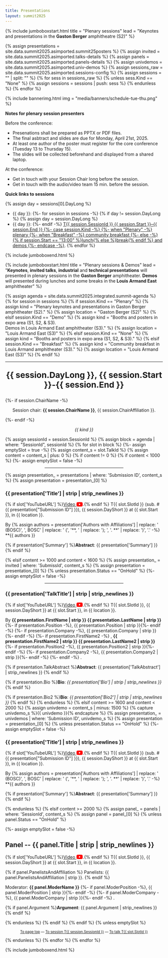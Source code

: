 ```yaml
---
title: Presentations
layout: summit2025
---
```


{% include jumboboxstart.html 
    title = "Plenary sessions"
    lead = "Keynotes and presentations in the <b>Gaston Berger</b> amphitheatre (S2)"
%}

{% assign presentations = site.data.summit2025.asimported.summit25posters %}
{% assign invited = site.data.summit2025.asimported.talks-details %}
{% assign panels  = site.data.summit2025.asimported.panels-details %}
{% assign univdemos  = site.data.summit2025.asimported.univ-demos %}
{% assign sessions_raw = site.data.summit2025.asimported.sessions-config %}
{% assign sessions = "" | split: "" %}
{% for sess in sessions_raw %}
    {% unless sess.Kind == "None" %}
        {% assign sessions = sessions | push: sess %}
    {% endunless %}
{% endfor %}

{% include bannerimg.html
    img = "media/banners/schedule-tue-thu.png"
%}

**Notes for plenary session presenters**

Before the conference:
 - Presenations shall be prepared as PPTX or PDF files.
 - The final asbtract and slides are due for Monday, April 21st, 2025.
 - At least one author of the poster must register for the core
   conference (Tuesday 13 to Thursday 15).
 - The slides will be collected beforehand and displayed from a shared
   laptop.

At the conference:
 - Get in touch with your Session Chair long before the session.
 - Get in touch with the audio/video team 15 min. before the session.

**Quick links to sessions**

{% assign day = sessions[0].DayLong %}
- {{ day }}:&#32;
{%- for session in sessions -%}
{% if day != session.DayLong %}
{% assign day = session.DayLong %}
- {{ day }}:&#32;
{%- endif -%}
<a href="#T{{ session.SessionId }}">T{{ session.SessionId }} {{ session.Start }}–{{ session.End }}&#32;
{%- case session.Kind -%}
{%- when "Plenary" -%} plenary
{%- when "Breakfast" -%} community breakfast
{%- else -%} {% if session.Start == "13:00" %}lunch{% else %}break{% endif %} and demos
{%- endcase -%}</a>.
{% endfor %}


{% include jumboboxend.html %}

{% include jumboboxstart.html 
    title = "Plenary sessions & Demos"
    lead =  "**Keynotes**, **invited talks**, **industrial** and **technical presentations** will presented in plenary sessions in the **Gaston Berger** amphitheater. **Demos** will presented during lunches and some breaks in the **Louis Armand East** amphitheater"
%}

{% assign agenda  = site.data.summit2025.integrated.summit-agenda %}
{% for session in sessions %}
{% if session.Kind == "Plenary" %}
	{% assign kind = "Plenary keynotes and presentations in Gaston Berger amphitheater (S2)." %}
	{% assign location = "Gaston Berger (S2)" %}
{% elsif session.Kind == "Demo" %}
	{% assign kind = "Booths and posters in expo area (S1, S2, & S3).<br/>Demos in Louis Armand East amphitheater (S3)." %}
	{% assign location = "Louis Armand East (S3)" %}
{% elsif session.Kind == "None" %}
	{% assign kind = "Booths and posters in expo area (S1, S2, & S3)." %}
{% elsif session.Kind == "Breakfast" %}
	{% assign kind = "Community breakfast in Louis Armand amphitheater (S3)." %}
	{% assign location = "Louis Armand East (S3)" %}
{% endif %}
<hr>
<p id="T{{ session.SessionId }}" align="center" style="font-weight: bold; font-size: 1.875em">{{ session.DayLong }},  {{ session.Start }}-{{ session.End }}</p>
{%- if session.ChairName -%}<p align="center">Session chair: <b>{{ session.ChairName }}</b>, {{ session.ChairAffiliation }}.</p>{%- endif -%}
<p align="center" style="font-style: italic">{{ kind }}</p>
{% assign sessionId = session.SessionId %}
{% assign block = agenda | where: "SessionId", sessionId %}
{% for slot in block %}
{%- assign emptySlot = true -%}
{% assign content_s = slot.TalkId %}
{% assign content   = content_s | plus: 0 %}
{% if content != 0 %}
{% if content < 1000 %}
{%- assign emptySlot = false -%}
<hr style="width:50%;;margin-left:25%">
{% assign presentation_ = presentations | where: 'Submission ID', content_s %}
{% assign presentation  = presentation_[0] %}

### {{ presentation['Title'] | strip | strip_newlines }}

{% if slot['YouTubeURL'] %}<a href="{{ slot['YouTubeURL'] }}" style="display: inline-flex; align-items: center; line-height: normal;">Video&nbsp;<img style="height: 1em; width: auto; vertical-align: middle; display: inline-block;" src="media/logos/inline-youtube-logo.svg" alt="YouTube icon"/></a>.{% endif %}
T{{ slot.SlotId }} (sub. \#{{ presentation["Submission ID"] }}), {{ session.DayShort  }} at {{ slot.Start }}, in {{ location }}.

By {% assign authors = presentation['Authors with Affiliations'] | replace: ' (BOSC)', ', BOSC' | replace: ' (', '**, ' | replace: '); ', '. **' | replace: ')', '.' -%}
**{{ authors }}

{% if presentation['Summary'] %}**Abstract**: {{ presentation['Summary'] }} {% endif %}

{% elsif content >= 1000 and content < 1600 %}
{% assign presentation_ = invited | where: 'SubmissId', content_s %}
{% assign presentation  = presentation_[0] %}
{% unless presentation.Status == "OnHold" %}
{%- assign emptySlot = false -%}
<hr style="width:50%;;margin-left:25%">
<a id="T{{ slot.SlotId }}"></a>

### {{ presentation['TalkTitle'] | strip | strip_newlines }}

{% if slot['YouTubeURL'] %}<a href="{{ slot['YouTubeURL'] }}" style="display: inline-flex; align-items: center; line-height: normal;">Video&nbsp;<img style="height: 1em; width: auto; vertical-align: middle; display: inline-block;" src="media/logos/inline-youtube-logo.svg" alt="YouTube icon"/></a>.{% endif %}
T{{ slot.SlotId }}, {{ session.DayShort  }} at {{ slot.Start }}, in {{ location }}.

By **{{ presentation.FirstName | strip }} {{ presentation.LastName | strip }}**
{%- if presentation.Position -%}, {{ presentation.Position | strip }}{%- endif -%}
{%- if presentation.Company  -%}, {{ presentation.Company  | strip }}{%- endif -%}
{%- if presentation.FirstName2 -%}
,
**{{ presentation.FirstName2 | strip }} {{ presentation.LastName2 | strip }}**
{%- if presentation.Position2 -%}, {{ presentation.Position2 | strip }}{%- endif -%}
{%- if presentation.Company2  -%}, {{ presentation.Company2  | strip }}{%- endif -%}
{%- endif -%}
.

{% if presentation.TalkAbstract %}**Abstract**: {{ presentation['TalkAbstract'] | strip_newlines }} {% endif %}

{% if presentation.Bio          %}**Bio**:     *{{ presentation['Bio']  | strip | strip_newlines }}* {% endif %}

{% if presentation.Bio2         %}**Bio**:     *{{ presentation['Bio2'] | strip | strip_newlines }}* {% endif %}
{% endunless %}
{% elsif content >= 1600 and content < 2000 %}
{% assign univdemo = content_s | minus: 1500 %}
{% capture univdemo_s %}{{ univdemo }}{% endcapture %}
{% assign presentation_ = univdemos | where: 'Submission ID', univdemo_s %}
{% assign presentation  = presentation_[0] %}
{% unless presentation.Status == "OnHold" %}
{%- assign emptySlot = false -%}

### {{ presentation['Title'] | strip | strip_newlines }}

{% if slot['YouTubeURL'] %}<a href="{{ slot['YouTubeURL'] }}" style="display: inline-flex; align-items: center; line-height: normal;">Video&nbsp;<img style="height: 1em; width: auto; vertical-align: middle; display: inline-block;" src="media/logos/inline-youtube-logo.svg" alt="YouTube icon"/></a>.{% endif %}
T{{ slot.SlotId }} (sub. \#{{ presentation["Submission ID"] }}), {{ session.DayShort  }} at {{ slot.Start }}, in {{ location }}.

By {% assign authors = presentation['Authors with Affiliations'] | replace: ' (BOSC)', ', BOSC' | replace: ' (', '**, ' | replace: '); ', '. **' | replace: ')', '.' -%}
**{{ authors }}

{% if presentation['Summary'] %}**Abstract**: {{ presentation['Summary'] }} {% endif %}

{% endunless %}
{% elsif content >= 2000 %}
{% assign panel_ = panels | where: 'SessionId', content_s %}
{% assign panel  = panel_[0] %}
{% unless panel.Status == "OnHold" %}

{%- assign emptySlot = false -%}
## Panel -- {{ panel.Title | strip | strip_newlines }}

{% if slot['YouTubeURL'] %}<a href="{{ slot['YouTubeURL'] }}" style="display: inline-flex; align-items: center; line-height: normal;">Video&nbsp;<img style="height: 1em; width: auto; vertical-align: middle; display: inline-block;" src="media/logos/inline-youtube-logo.svg" alt="YouTube icon"/></a>.{% endif %}
T{{ slot.SlotId }}, {{ session.DayShort  }} at {{ slot.Start }}, in {{ location }}.

{% if panel.PanelistsAndAffiliation %}
Panelists: {{ panel.PanelistsAndAffiliation | strip }}.
{% endif %}

Moderator: **{{ panel.ModerName }}**
{%- if panel.ModerPosition -%},&#32;{{ panel.ModerPosition | strip }}{%- endif -%}
{%- if panel.ModerCompany  -%},&#32;{{ panel.ModerCompany  | strip }}{%- endif -%}
.

{% if panel.Argument %}**Argument**: {{ panel.Argument | strip_newlines }} {% endif %}

{% endunless %}
{% endif %}
{% endif %}
{% unless emptySlot %}<p align="center" style="font-size: 0.8em"><a href="presentations.html" class="backnavigation">To page top</a> &mdash; <a href="#T{{ session.SessionId }}" class="backnavigation">To session T{{ session.SessionId }}</a> &mdash; <a href="#T{{ slot.SlotId }}" class="backnavigation">To talk T{{ slot.SlotId }}</a></p>{% endunless %}
{% endfor %}
{% endfor %}

{% include jumboboxend.html %}
